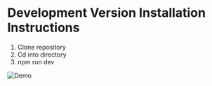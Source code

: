 # Development Version Installation Instructions

1. Clone repository
2. Cd into directory
3. npm run dev

![Demo](https://user-images.githubusercontent.com/12753095/47055288-b0fc1980-d184-11e8-8285-3bcf4577d0aa.gif)
